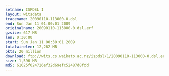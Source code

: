 ```yaml
---
setname: ISPDSL I
layout: witsdata
tracename: 20090110-113000-0.dsl
end: Sun Jan 11 01:00:01 2009
originalname: 20090110-113000-0.dsl.erf
gzsize: 617 MB
len: 0:30:00
start: Sun Jan 11 00:30:01 2009
totalwirelen: 12,262 MB
pkts: 20 million
download: ftp://wits.cs.waikato.ac.nz/ispdsl/1/20090110-113000-0.dsl.erf.gz
size: 1,596 MB
md5: 61025f024726ef32d69efc52487d8fdd
---
```


